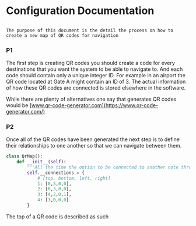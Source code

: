 # Configuration Documentation
## 

`The purpose of this document is the detail the process on how to create a new map of QR codes for navigation`

### P1
The first step is creating QR codes you should create a code for every destinations that you want the system to be able to navigate to. And each code should contain only a unique integer ID. For example in an airport the QR code located at Gate A might contain an ID of 3. The actual information of how these QR codes are connected is stored elsewhere in the software.

While there are plenty of alternatives one say that generates QR codes would be [www.qr-code-generator.com](https://www.qr-code-generator.com/)
### P2
Once all of the QR codes have been generated the next step is to define their relationships to one another so that we can navigate between them.

``` python 
class QrMap():
    def __init__(self):
        """All the time the option to be connected to another note through one of four directions"""
        self.__connections = {
            # [top, bottom, left, right]
            1: [0,3,0,0], 
            2: [0,3,0,0], 
            3: [4,2,0,1], 
            4: [3,0,0,0]
        }
```

The top of a QR code is described as such